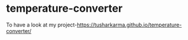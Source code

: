 # temperature-converter
To have a look at my project-https://tusharkarma.github.io/temperature-converter/
